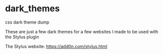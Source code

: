 # dark_themes
css dark theme dump

These are just a few dark themes for a few websites I made to be used with the Stylus plugin

The Stylus website: https://add0n.com/stylus.html
